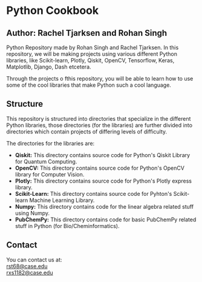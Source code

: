 # Python Cookbook
## Author: Rachel Tjarksen and Rohan Singh
Python Repository made by Rohan Singh and Rachel Tjarksen. In this repository, we will be making projects using various different Python libraries, like Scikit-learn, Plotly, Qiskit, OpenCV, Tensorflow, Keras, Matplotlib, Django, Dash etcetera.  

Through the projects o fthis repository, you will be able to learn how to use some of the cool libraries that make Python such a cool language.   

## Structure
This repository is structured into directories that specialize in the different Python libraries, those directories (for the libraries) are further divided into directories which contain projects of differing levels of difficulty.  

The directories for the libraries are:  
  - **Qiskit:** This directory contains source code for Python's Qiskit Library for Quantum Computing.  
  - **OpenCV:** This directory contains source code for Python's OpenCV library for Computer Vision.  
  - **Plotly:** This directory contains source code for Python's Plotly express library.  
  - **Scikit-Learn:** This directory contains source code for Pyhton's Scikit-learn Machine Learning Library.   
  - **Numpy:** This directory contains code for the linear algebra related stuff using Numpy.  
  - **PubChemPy:** This directory contains code for basic PubChemPy related stuff in Python (for Bio/Cheminformatics).  
  
## Contact
You can contact us at:  
rst68@case.edu  
rxs1182@case.edu

